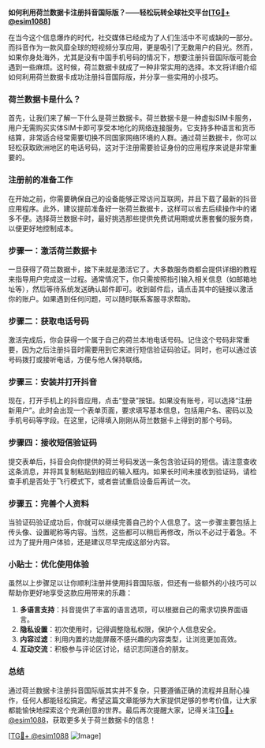 **如何利用荷兰数据卡注册抖音国际版？——轻松玩转全球社交平台[[TG💪+ @esim1088](https://t.me/s/esim1088)]**

在当今这个信息爆炸的时代，社交媒体已经成为了人们生活中不可或缺的一部分。而抖音作为一款风靡全球的短视频分享应用，更是吸引了无数用户的目光。然而，如果你身处海外，尤其是没有中国手机号码的情况下，想要注册抖音国际版可能会遇到一些麻烦。这时候，荷兰数据卡就成了一种非常实用的选择。本文将详细介绍如何利用荷兰数据卡成功注册抖音国际版，并分享一些实用的小技巧。

### 荷兰数据卡是什么？

首先，让我们来了解一下什么是荷兰数据卡。荷兰数据卡是一种虚拟SIM卡服务，用户无需购买实体SIM卡即可享受本地化的网络连接服务。它支持多种语言和货币结算，非常适合经常需要切换不同国家网络环境的人群。通过荷兰数据卡，你可以轻松获取欧洲地区的电话号码，这对于注册需要验证身份的应用程序来说是非常重要的。

### 注册前的准备工作

在开始之前，你需要确保自己的设备能够正常访问互联网，并且下载了最新的抖音应用程序。此外，建议提前准备好一张荷兰数据卡，这样可以省去后续操作中的诸多不便。选择荷兰数据卡时，最好挑选那些提供免费试用期或优惠套餐的服务商，以便更好地控制成本。

### 步骤一：激活荷兰数据卡

一旦获得了荷兰数据卡，接下来就是激活它了。大多数服务商都会提供详细的教程来指导用户完成这一过程。通常情况下，你只需按照指引输入相关信息（如邮箱地址等），然后等待系统发送确认邮件即可。收到邮件后，请点击其中的链接以激活你的账户。如果遇到任何问题，可以随时联系客服寻求帮助。

### 步骤二：获取电话号码

激活完成后，你会获得一个属于自己的荷兰本地电话号码。记住这个号码非常重要，因为之后注册抖音时需要用到它来进行短信验证码验证。同时，也可以通过该号码拨打或接听电话，方便与他人保持联络。

### 步骤三：安装并打开抖音

现在，打开手机上的抖音应用，点击“登录”按钮。如果没有账号，可以选择“注册新用户”。此时会出现一个表单页面，要求填写基本信息，包括用户名、密码以及手机号码等字段。在这里，记得填入刚刚从荷兰数据卡上得到的那个号码。

### 步骤四：接收短信验证码

提交表单后，抖音会向你提供的荷兰号码发送一条包含验证码的短信。请注意查收这条消息，并将其复制粘贴到相应的输入框内。如果长时间未接收到验证码，请检查手机是否处于飞行模式下，或者尝试重启设备后再试一次。

### 步骤五：完善个人资料

当验证码验证成功后，你就可以继续完善自己的个人信息了。这一步骤主要包括上传头像、设置昵称等内容。当然，这些都可以稍后再修改，所以不必过于着急。不过为了提升用户体验，还是建议尽早完成这部分内容。

### 小贴士：优化使用体验

虽然以上步骤足以让你顺利注册并使用抖音国际版，但还有一些额外的小技巧可以帮助你更好地享受这款应用带来的乐趣：

1. **多语言支持**：抖音提供了丰富的语言选项，可以根据自己的需求切换界面语言。
2. **隐私设置**：初次使用时，记得调整隐私权限，保护个人信息安全。
3. **内容过滤**：利用内置的功能屏蔽不感兴趣的内容类型，让浏览更加高效。
4. **互动交流**：积极参与评论区讨论，结识志同道合的朋友。

### 总结

通过荷兰数据卡注册抖音国际版其实并不复杂，只要遵循正确的流程并且耐心操作，任何人都能轻松搞定。希望这篇文章能够为大家提供足够的参考价值，让大家都能愉快地探索这个充满创意的世界。最后再次提醒大家，记得关注[TG💪+ @esim1088](https://t.me/s/esim1088)，获取更多关于荷兰数据卡的信息！

[[TG💪+ @esim1088](https://t.me/s/esim1088) ![Image](https://i.postimg.cc/4NQfJmqS/Snipaste-2025-05-13-00-14-12.png)]